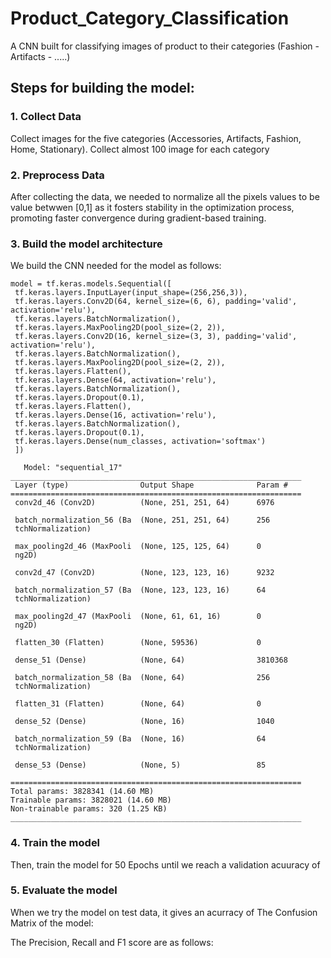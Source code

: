 # Product_Category_Classification
A CNN built for classifying images of product to their categories (Fashion - Artifacts - .....)

## Steps for building the model:
### 1. Collect Data
   Collect images for the five categories (Accessories, Artifacts, Fashion, Home, Stationary).
   Collect almost 100 image for each category
### 2. Preprocess Data
   After collecting the data, we needed to normalize all the pixels values to be value betwwen [0,1] as it fosters stability in the optimization process, promoting faster convergence during gradient-based training.
### 3. Build the model architecture
   We build the CNN needed for the model as follows:
   ```
   model = tf.keras.models.Sequential([
    tf.keras.layers.InputLayer(input_shape=(256,256,3)),
    tf.keras.layers.Conv2D(64, kernel_size=(6, 6), padding='valid', activation='relu'),
    tf.keras.layers.BatchNormalization(),
    tf.keras.layers.MaxPooling2D(pool_size=(2, 2)),
    tf.keras.layers.Conv2D(16, kernel_size=(3, 3), padding='valid', activation='relu'),
    tf.keras.layers.BatchNormalization(),
    tf.keras.layers.MaxPooling2D(pool_size=(2, 2)),
    tf.keras.layers.Flatten(),
    tf.keras.layers.Dense(64, activation='relu'),
    tf.keras.layers.BatchNormalization(),
    tf.keras.layers.Dropout(0.1),
    tf.keras.layers.Flatten(),
    tf.keras.layers.Dense(16, activation='relu'),
    tf.keras.layers.BatchNormalization(),
    tf.keras.layers.Dropout(0.1),
    tf.keras.layers.Dense(num_classes, activation='softmax')
    ])
   ```
   ```
      Model: "sequential_17"
   _________________________________________________________________
    Layer (type)                Output Shape              Param #   
   =================================================================
    conv2d_46 (Conv2D)          (None, 251, 251, 64)      6976      
                                                                    
    batch_normalization_56 (Ba  (None, 251, 251, 64)      256       
    tchNormalization)                                               
                                                                    
    max_pooling2d_46 (MaxPooli  (None, 125, 125, 64)      0         
    ng2D)                                                           
                                                                    
    conv2d_47 (Conv2D)          (None, 123, 123, 16)      9232      
                                                                    
    batch_normalization_57 (Ba  (None, 123, 123, 16)      64        
    tchNormalization)                                               
                                                                    
    max_pooling2d_47 (MaxPooli  (None, 61, 61, 16)        0         
    ng2D)                                                           
                                                                    
    flatten_30 (Flatten)        (None, 59536)             0         
                                                                    
    dense_51 (Dense)            (None, 64)                3810368   
                                                                    
    batch_normalization_58 (Ba  (None, 64)                256       
    tchNormalization)                                               
                                                                    
    flatten_31 (Flatten)        (None, 64)                0         
                                                                    
    dense_52 (Dense)            (None, 16)                1040      
                                                                    
    batch_normalization_59 (Ba  (None, 16)                64        
    tchNormalization)                                               
                                                                    
    dense_53 (Dense)            (None, 5)                 85        
                                                                    
   =================================================================
   Total params: 3828341 (14.60 MB)
   Trainable params: 3828021 (14.60 MB)
   Non-trainable params: 320 (1.25 KB)
   _________________________________________________________________
   ```

### 4. Train the model
   Then, train the model for 50 Epochs until we reach a validation acuuracy of
   
### 5. Evaluate the model
   When we try the model on test data, it gives an acurracy of
   The Confusion Matrix of the model:
   
   The Precision, Recall and F1 score are as follows:
   
